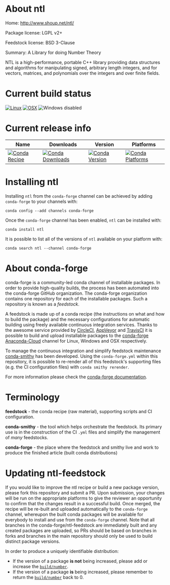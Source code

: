 About ntl
=========

Home: http://www.shoup.net/ntl/

Package license: LGPL v2+

Feedstock license: BSD 3-Clause

Summary: A Library for doing Number Theory

NTL is a high-performance, portable C++ library providing data structures and algorithms for manipulating signed, arbitrary length integers, and for vectors, matrices, and polynomials over the integers and over finite fields.


Current build status
====================

[![Linux](https://img.shields.io/circleci/project/github/conda-forge/ntl-feedstock/master.svg?label=Linux)](https://circleci.com/gh/conda-forge/ntl-feedstock)
[![OSX](https://img.shields.io/travis/conda-forge/ntl-feedstock/master.svg?label=macOS)](https://travis-ci.org/conda-forge/ntl-feedstock)
![Windows disabled](https://img.shields.io/badge/Windows-disabled-lightgrey.svg)

Current release info
====================

| Name | Downloads | Version | Platforms |
| --- | --- | --- | --- |
| [![Conda Recipe](https://img.shields.io/badge/recipe-ntl-green.svg)](https://anaconda.org/conda-forge/ntl) | [![Conda Downloads](https://img.shields.io/conda/dn/conda-forge/ntl.svg)](https://anaconda.org/conda-forge/ntl) | [![Conda Version](https://img.shields.io/conda/vn/conda-forge/ntl.svg)](https://anaconda.org/conda-forge/ntl) | [![Conda Platforms](https://img.shields.io/conda/pn/conda-forge/ntl.svg)](https://anaconda.org/conda-forge/ntl) |

Installing ntl
==============

Installing `ntl` from the `conda-forge` channel can be achieved by adding `conda-forge` to your channels with:

```
conda config --add channels conda-forge
```

Once the `conda-forge` channel has been enabled, `ntl` can be installed with:

```
conda install ntl
```

It is possible to list all of the versions of `ntl` available on your platform with:

```
conda search ntl --channel conda-forge
```


About conda-forge
=================

conda-forge is a community-led conda channel of installable packages.
In order to provide high-quality builds, the process has been automated into the
conda-forge GitHub organization. The conda-forge organization contains one repository
for each of the installable packages. Such a repository is known as a *feedstock*.

A feedstock is made up of a conda recipe (the instructions on what and how to build
the package) and the necessary configurations for automatic building using freely
available continuous integration services. Thanks to the awesome service provided by
[CircleCI](https://circleci.com/), [AppVeyor](https://www.appveyor.com/)
and [TravisCI](https://travis-ci.org/) it is possible to build and upload installable
packages to the [conda-forge](https://anaconda.org/conda-forge)
[Anaconda-Cloud](https://anaconda.org/) channel for Linux, Windows and OSX respectively.

To manage the continuous integration and simplify feedstock maintenance
[conda-smithy](https://github.com/conda-forge/conda-smithy) has been developed.
Using the ``conda-forge.yml`` within this repository, it is possible to re-render all of
this feedstock's supporting files (e.g. the CI configuration files) with ``conda smithy rerender``.

For more information please check the [conda-forge documentation](https://conda-forge.org/docs/).

Terminology
===========

**feedstock** - the conda recipe (raw material), supporting scripts and CI configuration.

**conda-smithy** - the tool which helps orchestrate the feedstock.
                   Its primary use is in the construction of the CI ``.yml`` files
                   and simplify the management of *many* feedstocks.

**conda-forge** - the place where the feedstock and smithy live and work to
                  produce the finished article (built conda distributions)


Updating ntl-feedstock
======================

If you would like to improve the ntl recipe or build a new
package version, please fork this repository and submit a PR. Upon submission,
your changes will be run on the appropriate platforms to give the reviewer an
opportunity to confirm that the changes result in a successful build. Once
merged, the recipe will be re-built and uploaded automatically to the
`conda-forge` channel, whereupon the built conda packages will be available for
everybody to install and use from the `conda-forge` channel.
Note that all branches in the conda-forge/ntl-feedstock are
immediately built and any created packages are uploaded, so PRs should be based
on branches in forks and branches in the main repository should only be used to
build distinct package versions.

In order to produce a uniquely identifiable distribution:
 * If the version of a package **is not** being increased, please add or increase
   the [``build/number``](https://conda.io/docs/user-guide/tasks/build-packages/define-metadata.html#build-number-and-string).
 * If the version of a package **is** being increased, please remember to return
   the [``build/number``](https://conda.io/docs/user-guide/tasks/build-packages/define-metadata.html#build-number-and-string)
   back to 0.
